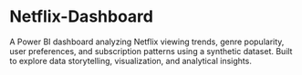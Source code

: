 # Netflix-Dashboard
A Power BI dashboard analyzing Netflix viewing trends, genre popularity, user preferences, and subscription patterns using a synthetic dataset. Built to explore data storytelling, visualization, and analytical insights.
